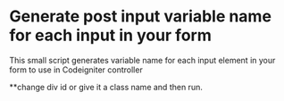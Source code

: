 # Generate post input variable name for each input in your form
This small script generates variable name for each input element in your form to use in Codeigniter controller

**change div id or give it a class name and then run.
